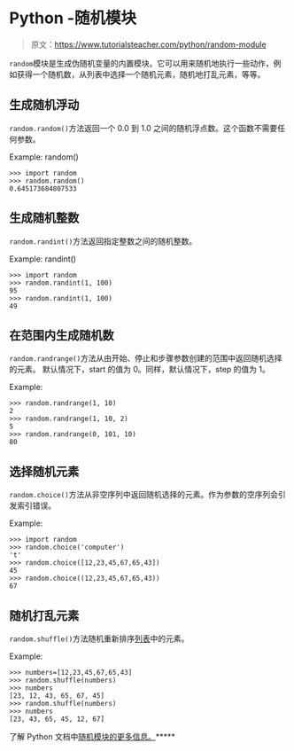 # Python -随机模块

> 原文：<https://www.tutorialsteacher.com/python/random-module>

`random`模块是生成伪随机变量的内置模块。它可以用来随机地执行一些动作，例如获得一个随机数，从列表中选择一个随机元素，随机地打乱元素，等等。

## 生成随机浮动

`random.random()`方法返回一个 0.0 到 1.0 之间的随机浮点数。这个函数不需要任何参数。

Example: random() 

```
>>> import random
>>> random.random()
0.645173684807533 
```

## 生成随机整数

`random.randint()`方法返回指定整数之间的随机整数。

Example: randint() 

```
>>> import random
>>> random.randint(1, 100)
95           
>>> random.randint(1, 100)
49 
```

## 在范围内生成随机数

`random.randrange()`方法从由开始、停止和步骤参数创建的范围中返回随机选择的元素。 默认情况下，start 的值为 0。同样，默认情况下，step 的值为 1。

Example: 

```
>>> random.randrange(1, 10)
2
>>> random.randrange(1, 10, 2)
5            
>>> random.randrange(0, 101, 10)
80 
```

## 选择随机元素

`random.choice()`方法从非空序列中返回随机选择的元素。作为参数的空序列会引发索引错误。

Example: 

```
>>> import random
>>> random.choice('computer')
't'          
>>> random.choice([12,23,45,67,65,43])
45           
>>> random.choice((12,23,45,67,65,43))
67 
```

## 随机打乱元素

`random.shuffle()`方法随机重新排序[列表](/python/python-list)中的元素。

Example: 

```
>>> numbers=[12,23,45,67,65,43]
>>> random.shuffle(numbers)
>>> numbers
[23, 12, 43, 65, 67, 45]
>>> random.shuffle(numbers)
>>> numbers
[23, 43, 65, 45, 12, 67] 
```

了解 Python 文档中[随机模块的更多信息。](https://docs.python.org/3/library/random.html)*****
